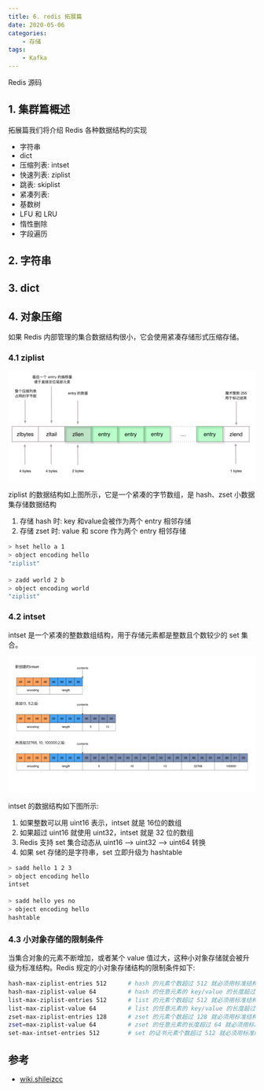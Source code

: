 ```yaml
---
title: 6. redis 拓展篇
date: 2020-05-06
categories:
    - 存储
tags:
    - Kafka
---
```


Redis 源码

<!-- more -->

## 1. 集群篇概述
拓展篇我们将介绍 Redis 各种数据结构的实现
- 字符串
- dict
- 压缩列表: intset
- 快速列表: ziplist
- 跳表: skiplist
- 紧凑列表:
- 基数树
- LFU 和 LRU
- 惰性删除
- 字段遍历

## 2. 字符串

## 3. dict

## 4. 对象压缩
如果 Redis 内部管理的集合数据结构很小，它会使用紧凑存储形式压缩存储。

### 4.1 ziplist

![ziplist数据结构](/images/redis/ziplist.png)

ziplist 的数据结构如上图所示，它是一个紧凑的字节数组，是 hash、zset 小数据集存储数据结构
1. 存储 hash 时: key 和value会被作为两个 entry 相邻存储
2. 存储 zset 时: value 和 score 作为两个 entry 相邻存储

```bash
> hset hello a 1
> object encoding hello
"ziplist"

> zadd world 2 b
> object encoding world
"ziplist"
```

### 4.2 intset
intset 是一个紧凑的整数数组结构，用于存储元素都是整数且个数较少的 set 集合。

![intset数据结构](/images/redis/redis_intset_add_example.png)

intset 的数据结构如下图所示:
1. 如果整数可以用 uint16 表示，intset 就是 16位的数组
2. 如果超过 uint16 就使用 uint32，intset 就是  32 位的数组
3. Redis 支持 set 集合动态从 uint16 --> uint32 --> uint64 转换
4. 如果 set 存储的是字符串，set 立即升级为 hashtable

```bash
> sadd hello 1 2 3
> object encoding hello
intset

> sadd hello yes no
> object encoding hello
hashtable
```

### 4.3 小对象存储的限制条件
当集合对象的元素不断增加，或者某个 value 值过大，这种小对象存储就会被升级为标准结构。Redis 规定的小对象存储结构的限制条件如下:

```bash
hash-max-ziplist-entries 512      # hash 的元素个数超过 512 就必须用标准结构存储
hash-max-ziplist-value 64         # hash 的任意元素的 key/value 的长度超过 64 就必须用标准结构存储
list-max-ziplist-entries 512      # list 的元素个数超过 512 就必须用标准结构存储
list-max-ziplist-value 64         # list 的任意元素的 key/value 的长度超过 64 就必须用标准结构存储
zset-max-ziplist-entries 128      # zset 的元素个数超过 128 就必须用标准结构存储
zset=max-ziplist-value 64         # zset 的任意元素的长度超过 64 就必须用标准结构存储
set-max-intset-entries 512        # set 的证书元素个数超过 512 就必须用标准结构存储
```

## 参考
- [wiki.shileizcc](https://wiki.shileizcc.com/confluence/pages/viewpage.action?pageId=53477629)

